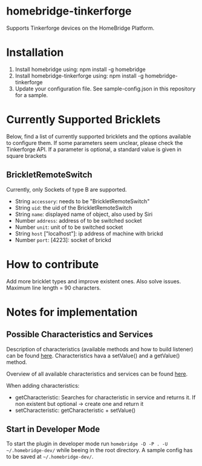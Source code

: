 # homebridge-tinkerforge

Supports Tinkerforge devices on the HomeBridge Platform.

# Installation

1. Install homebridge using: npm install -g homebridge
2. Install homebridge-tinkerforge using: npm install -g homebridge-tinkerforge
3. Update your configuration file. See sample-config.json in this repository for a sample.

# Currently Supported Bricklets

Below, find a list of currently supported bricklets and the options available to configure them. If some parameters seem unclear, please check the Tinkerforge API. If a parameter is optional, a standard value is given in square brackets

## BrickletRemoteSwitch
Currently, only Sockets of type B are supported.

* String `accessory`: needs to be "BrickletRemoteSwitch"
* String `uid`: the uid of the BrickletRemoteSwitch
* String `name`: displayed name of object, also used by Siri
* Number `address`: address of to be switched socket
* Number `unit`: unit of to be switched socket
* String `host` ["localhost"]: ip address of machine with brickd
* Number `port`: [4223]: socket of brickd

# How to contribute

Add more bricklet types and improve existent ones. Also solve issues. Maximum line length = 90 characters.

# Notes for implementation

## Possible Characteristics and Services
Description of characteristics (available methods and how to build listener) can be found [here]( https://github.com/KhaosT/HAP-NodeJS/blob/master/lib/Characteristic.js). Characteristics hava a setValue() and a getValue() method.

Overview of all available characteristics and services can be found [here](https://github.com/KhaosT/HAP-NodeJS/blob/master/lib/gen/HomeKitTypes.js).

When adding characteristics:
* getCharacteristic: Searches for characteristic in service and returns it. If non existent but optional -> create one and return it
* setCharacteristic: getCharacteristic + setValue()

## Start in Developer Mode

To start the plugin in developer mode run `homebridge -D -P . -U ~/.homebridge-dev/` while beeing in the root directory. A sample config has to be saved at `~/.homebridge-dev/`.
